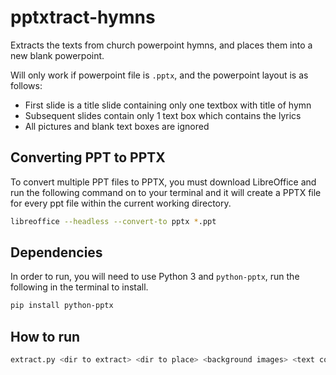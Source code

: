 # pptxtract-hymns

Extracts the texts from church powerpoint hymns, and places them into a new blank powerpoint.

Will only work if powerpoint file is `.pptx`, and the powerpoint layout is as follows:

- First slide is a title slide containing only one textbox with title of hymn
- Subsequent slides contain only 1 text box which contains the lyrics
- All pictures and blank text boxes are ignored

## Converting PPT to PPTX

To convert multiple PPT files to PPTX, you must download LibreOffice and run the following command on to your terminal and it will create a PPTX file for every ppt file within the current working directory.

```bash
libreoffice --headless --convert-to pptx *.ppt
```

## Dependencies

In order to run, you will need to use Python 3 and `python-pptx`, run the following in the terminal to install.

```bash
pip install python-pptx
```

## How to run

```bash
extract.py <dir to extract> <dir to place> <background images> <text colour> <wide/normal>
```
